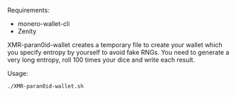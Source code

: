 Requirements:
- monero-wallet-cli
- Zenity

XMR-paran0id-wallet creates a temporary file to create your wallet which you specify entropy by yourself to avoid fake RNGs.
You need to generate a very long entropy, roll 100 times your dice and write each result.

Usage:
```
./XMR-paran0id-wallet.sh
```
